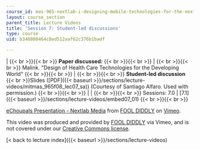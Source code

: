 ```yaml
---
course_id: mas-965-nextlab-i-designing-mobile-technologies-for-the-next-billion-users-fall-2008
layout: course_section
parent_title: Lecture Videos
title: 'Session 7: Student-led discussions'
type: course
uid: b348808464c8ed512aaf62c376b1badf

---
```


|  {{< br >}}{{< br >}} **Paper discussed:** {{< br >}}{{< br >}}  |  {{< br >}}{{< br >}} Malink. "Design of Health Care Technologies for the Developing World" {{< br >}}{{< br >}}  |  {{< br >}}{{< br >}} **Student-led discussion**  {{< br >}}Slides ([PDF]({{< baseurl >}}/sections/lecture-videos/mitmas_965f08_lec07_sa)) (Courtesy of Santiago Alfaro. Used with permission.) {{< br >}}{{< br >}}  |
|  {{< br >}}{{< br >}} Sessions: 7.0 &#124; [7.1]({{< baseurl >}}/sections/lecture-videos/embed07_01) {{< br >}}{{< br >}}  

[eChoupals Presentation - Nextlab Media](https://vimeo.com/2053155) from [FOOL DIDDLY](https://vimeo.com/user717518) on [Vimeo](https://vimeo.com).

This video was produced and provided by [FOOL DIDDLY](https://vimeo.com/user717518) via Vimeo, and is not covered under our [Creative Commons license](/terms/#cc).

[< back to lecture index]({{< baseurl >}}/sections/lecture-videos)